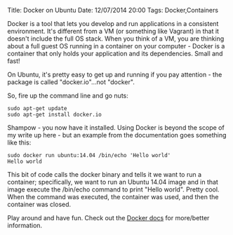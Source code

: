 Title: Docker on Ubuntu
Date: 12/07/2014 20:00
Tags: Docker,Containers

Docker is a tool that lets you develop and run applications in a consistent environment.  It's different from a VM (or something like Vagrant) in that it doesn't include the full OS stack.  When you think of a VM, you are thinking about a full guest OS running in a container on your computer - Docker is a container that only holds your application and its dependencies.  Small and fast!

On Ubuntu, it's pretty easy to get up and running if you pay attention - the package is called "docker.io"...not "docker".

So, fire up the command line and go nuts:

    sudo apt-get update
    sudo apt-get install docker.io

Shampow - you now have it installed.  Using Docker is beyond the scope of my write up here - but an example from the documentation goes something like this:

    sudo docker run ubuntu:14.04 /bin/echo 'Hello world'
    Hello world

This bit of code calls the docker binary and tells it we want to run a container; specifically, we want to run an Ubuntu 14.04 image and in that image execute the /bin/echo command to print "Hello world".  Pretty cool.  When the command was executed, the container was used, and then the container was closed.

Play around and have fun.  Check out the [Docker docs](http://docs.docker.com) for more/better information.  

